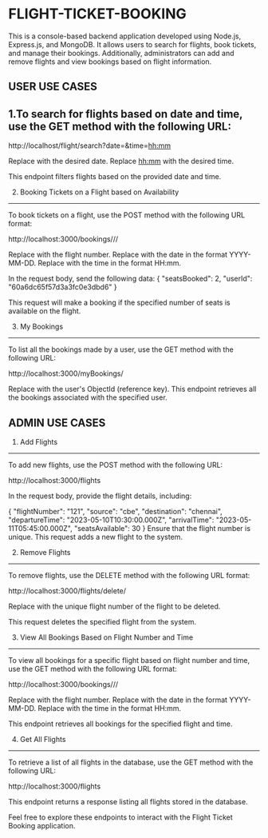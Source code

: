 # FLIGHT-TICKET-BOOKING

This is a console-based backend application developed using Node.js, Express.js, and MongoDB. It allows users to search for flights, book tickets, and manage their bookings. Additionally, administrators can add and remove flights and view bookings based on flight information.

USER USE CASES
--------------

1.To search for flights based on date and time, use the GET method with the following URL:
----------------------------------------------------------------------------------------

http://localhost/flight/search?date=<date>&time=<hh:mm>

Replace <date> with the desired date.
Replace <hh:mm> with the desired time.

This endpoint filters flights based on the provided date and time.

2. Booking Tickets on a Flight based on Availability
---------------------------------------------------------------------------------------

To book tickets on a flight, use the POST method with the following URL format:

http://localhost:3000/bookings/<flightNumber>/<Date>/<Time>

Replace <flightNumber> with the flight number.
Replace <Date> with the date in the format YYYY-MM-DD.
Replace <Time> with the time in the format HH:mm.

In the request body, send the following data:
{
  "seatsBooked": 2,
  "userId": "60a6dc65f57d3a3fc0e3dbd6"
}

This request will make a booking if the specified number of seats is available on the flight.

3. My Bookings
------------------------------------------------------------------------------------------
To list all the bookings made by a user, use the GET method with the following URL:

http://localhost:3000/myBookings/<userId>

Replace <userId> with the user's ObjectId (reference key).
This endpoint retrieves all the bookings associated with the specified user.


ADMIN USE CASES
---------------

1. Add Flights
------------------------------------------------------------------------------------------
To add new flights, use the POST method with the following URL:

http://localhost:3000/flights

In the request body, provide the flight details, including:

{
  "flightNumber": "121",
  "source": "cbe",
  "destination": "chennai",
  "departureTime": "2023-05-10T10:30:00.000Z",
  "arrivalTime": "2023-05-11T05:45:00.000Z",
  "seatsAvailable": 30
}
Ensure that the flight number is unique. This request adds a new flight to the system.

2. Remove Flights
-------------------------------------------------------------------------------------------

To remove flights, use the DELETE method with the following URL format:

http://localhost:3000/flights/delete/<flightNumber>

Replace <flightNumber> with the unique flight number of the flight to be deleted.

This request deletes the specified flight from the system.

3. View All Bookings Based on Flight Number and Time
---------------------------------------------------------------------------------------------

To view all bookings for a specific flight based on flight number and time, use the GET method with the following URL format:

http://localhost:3000/bookings/<flightNumber>/<date>/<time>

Replace <flightNumber> with the flight number.
Replace <date> with the date in the format YYYY-MM-DD.
Replace <time> with the time in the format HH:mm.

This endpoint retrieves all bookings for the specified flight and time.

4. Get All Flights
----------------------------------------------------------------------------------------------

To retrieve a list of all flights in the database, use the GET method with the following URL:

http://localhost:3000/flights

This endpoint returns a response listing all flights stored in the database.

Feel free to explore these endpoints to interact with the Flight Ticket Booking application.


